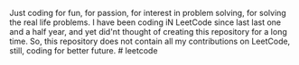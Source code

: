 Just coding for fun, for passion, for interest in problem solving, for solving the real life problems. I have been coding iN LeetCode since last last one and a half year, and yet did'nt thought of creating this repository for a long time. So, this repository does not contain all my contributions on LeetCode, still, coding for better future. # leetcode
